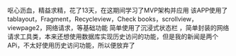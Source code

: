 呕心沥血，精益求精，花了13天，在这期间学习了MVP架构并应用
该APP使用了tablayout，Fragment，Recycleview，Check books，scrollview，viewpage2，网络请求，等基础功能
简单使用了沉浸式状态栏 ，简单封装的网络请求工具类，本来还想使用数据库实现历史访问的功能，但是我的新闻是两个APi，不太好使用历史访问功能，所以便放弃了

